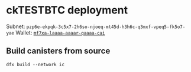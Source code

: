# ckTESTBTC deployment

Subnet: `pzp6e-ekpqk-3c5x7-2h6so-njoeq-mt45d-h3h6c-q3mxf-vpeq5-fk5o7-yae`
Wallet: [`mf7xa-laaaa-aaaar-qaaaa-cai`](https://mf7xa-laaaa-aaaar-qaaaa-cai.ic0.app/)

## Build canisters from source

```shell
dfx build --network ic
```
